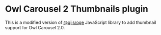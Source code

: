 # Owl Carousel 2 Thumbnails plugin
This is a modified version of [@gijsroge](https://github.com/gijsroge/OwlCarousel2-Thumbs) JavaScript library to add thumbnail support for Owl Carousel 2.0.

